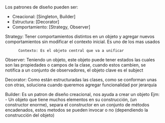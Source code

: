 
Los patrones de diseño pueden ser:
  - Creacional: [Singleton, Builder]
  - Estructura: [Decorator]
  - Comportamiento: [Strategy, Observer]

Strategy: Tener comportamientos distintos en un objeto y agregar nuevos
          comportamientos sin modificar el contexto inicial. Es uno de los mas usados

          Contexto: Es el objeto central que va a unificar

Observer: Teniendo un objeto, este objeto puede tener estados las cuales son las
          propiedades o campos de la clase, cuando estos cambien, se notifica a un conjunto
          de observadores, el objeto clave es el subject

Decorator: Como están estructuradas las clases, como se conforman unas con otras, soluciona
           cuando queremos agregar funcionalidad por jerarquía

Builder: Es un patron de diseño creacional, nos ayuda a crear un objeto
         Ejm: - Un objeto que tiene muchos elementos en su construcción, (un constructor
         enorme), separa el constructor en un conjunto de métodos encadenados, estos metodos
         se pueden invocar o no (dependiendo la construcción del objeto)